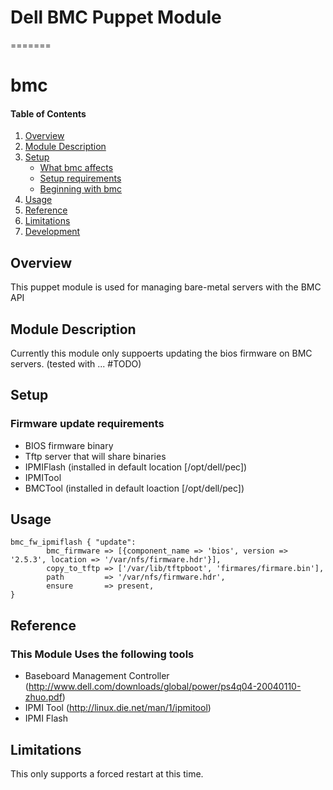 Dell BMC Puppet Module
========
=======
# bmc

#### Table of Contents

1. [Overview](#overview)
2. [Module Description](#module-description)
3. [Setup](#setup)
    * [What bmc affects](#what-bmc-affects)
    * [Setup requirements](#setup-requirements)
    * [Beginning with bmc](#beginning-with-bmc)
4. [Usage](#usage)
5. [Reference](#reference)
5. [Limitations](#limitations)
6. [Development](#development)

## Overview

This puppet module is used for managing bare-metal servers with the BMC API

## Module Description

Currently this module only suppoerts updating the bios firmware on BMC servers.
(tested with ... #TODO)

## Setup

### Firmware update requirements

* BIOS firmware binary
* Tftp server that will share binaries
* IPMIFlash (installed in default location [/opt/dell/pec])
* IPMITool 
* BMCTool (installed in default loaction [/opt/dell/pec])

## Usage

```puppet
bmc_fw_ipmiflash { "update":
        bmc_firmware => [{component_name => 'bios', version => '2.5.3', location => '/var/nfs/firmware.hdr'}],
        copy_to_tftp => ['/var/lib/tftpboot', 'firmares/firmare.bin'],
        path         => '/var/nfs/firmware.hdr',
        ensure       => present,
}
```

## Reference

### This Module Uses the following tools

* Baseboard Management Controller (http://www.dell.com/downloads/global/power/ps4q04-20040110-zhuo.pdf)
* IPMI Tool (http://linux.die.net/man/1/ipmitool)
* IPMI Flash 

## Limitations

This only supports a forced restart at this time.

